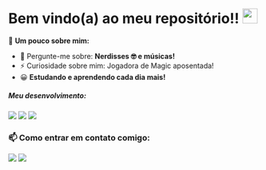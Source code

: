 # Bem vindo(a) ao meu repositório!! <img src="https://github.com/TheDudeThatCode/TheDudeThatCode/blob/master/Assets/Mario_Hello_Big.gif" width="30px">

🔭 <strong>Um pouco sobre mim:</strong>

- 💬 Pergunte-me sobre: <strong>Nerdisses 🤓 e músicas!</strong>
- ⚡ Curiosidade sobre mim: Jogadora de Magic aposentada!
- 😀 <strong>Estudando e aprendendo cada dia mais!</strong>

##### Meu desenvolvimento:

![](https://github-readme-stats.vercel.app/api?username=luanamcomin&theme=vue-dark&hide_border=false&include_all_commits=false&count_private=false)
![](https://github-readme-streak-stats.herokuapp.com/?user=luanamcomin&theme=vue-dark&hide_border=false)
![](https://github-readme-stats.vercel.app/api/top-langs/?username=luanamcomin&theme=vue-dark&hide_border=false&include_all_commits=false&count_private=false&layout=compact)<br/>


### 📫 Como entrar em contato comigo: 

<div>
 <a href="mailto:luana.martinscomin@gmail.com" alt="Gmail">
    <img src="https://img.shields.io/badge/-Gmail-FF0000?style=flat-square&labelColor=FF0000&logo=gmail&logoColor=white&link=luana.martinscomin@gmail.com"/></a>
    
  <a href="https://www.linkedin.com/in/luana-martins-comin/" alt="Linkedin">
    <img src="https://img.shields.io/badge/-Linkedin-0e76a8?style=flat-square&logo=Linkedin&logoColor=white"<a href="https://www.linkedin.com/in/luana-martins-comin/" /></a>
</div>
